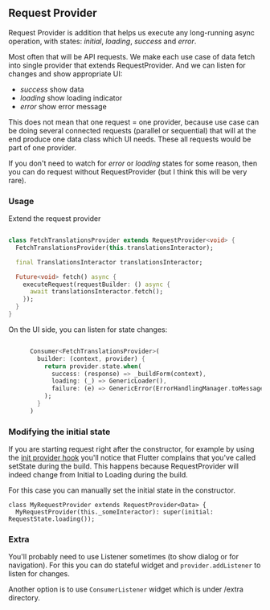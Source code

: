 
## Request Provider

Request Provider is addition that helps us execute any long-running async operation, with states:
_initial_, _loading_, _success_ and _error_.

Most often that will be API requests. We make each use case of data fetch into single provider that
extends RequestProvider. And we can listen for changes and show appropriate UI:

- _success_ show data
- _loading_ show loading indicator
- _error_ show error message

This does not mean that one request = one provider, because use case can be doing several
connected requests (parallel or sequential) that will at the end produce one data class which UI
needs.
These all requests would be part of one provider.

If you don't need to watch for _error_ or _loading_ states for some reason, then you can do request
without RequestProvider (but I think this will be very rare).

### Usage

Extend the request provider

```dart

class FetchTranslationsProvider extends RequestProvider<void> {
  FetchTranslationsProvider(this.translationsInteractor);

  final TranslationsInteractor translationsInteractor;

  Future<void> fetch() async {
    executeRequest(requestBuilder: () async {
      await translationsInteractor.fetch();
    });
  }
}

```

On the UI side, you can listen for state changes:

```dart

      Consumer<FetchTranslationsProvider>(
        builder: (context, provider) {
          return provider.state.when(
            success: (response) => _buildForm(context),
            loading: (_) => GenericLoader(),
            failure: (e) => GenericError(ErrorHandlingManager.toMessage(e)),
          );
        }
      )

```

### Modifying the initial state

If you are starting request right after the constructor, for example by using the [init provider hook](https://github.com/infinum/flutter-bits/tree/master/init_provider_hook) you'll notice that Flutter complains that you've called setState during the build. This happens because RequestProvider will indeed change from Initial to Loading during the build.

For this case you can manually set the initial state in the constructor.

```
class MyRequestProvider extends RequestProvider<Data> {
  MyRequestProvider(this._someInteractor): super(initial: RequestState.loading());
```

### Extra

You'll probably need to use Listener sometimes (to show dialog or for navigation). For this you can
do stateful widget and `provider.addListener` to listen for changes.

Another option is to use `ConsumerListener` widget which is under /extra directory.

